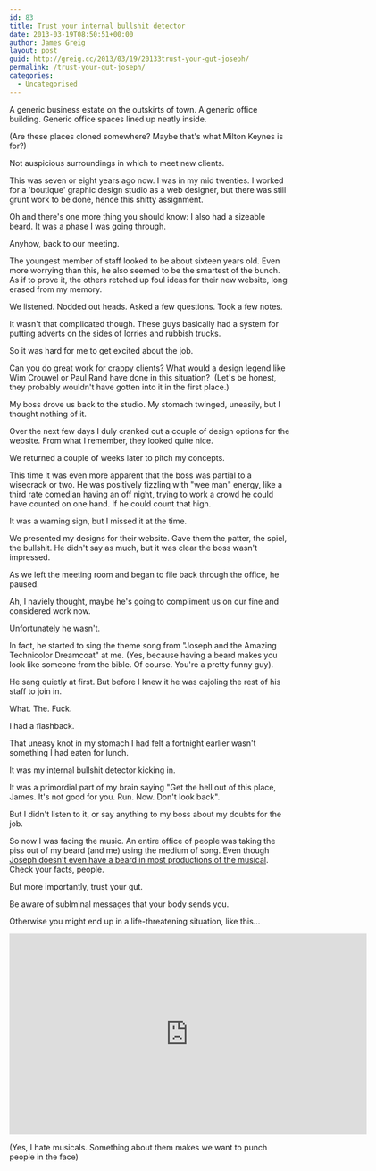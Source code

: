```yaml
---
id: 83
title: Trust your internal bullshit detector
date: 2013-03-19T08:50:51+00:00
author: James Greig
layout: post
guid: http://greig.cc/2013/03/19/20133trust-your-gut-joseph/
permalink: /trust-your-gut-joseph/
categories:
  - Uncategorised
---
```

<p>A generic business estate on the outskirts of town. A generic office building. Generic office spaces lined up neatly inside.</p><p>(Are these places cloned somewhere? Maybe that's what Milton Keynes is for?)</p><p>Not auspicious surroundings in which to meet new clients.</p><p>This was seven or eight years ago now. I was in my mid twenties. I worked for a 'boutique' graphic design studio as a web designer, but there was still grunt work to be done, hence this shitty assignment.</p><p>Oh and there's one more thing you should know: I also had a sizeable beard. It was a phase I was going through.</p><p>Anyhow, back to our meeting.</p><p>The youngest member of staff looked to be about sixteen years old. Even more worrying than this, he also seemed to be the smartest of the bunch. As if to prove it, the others retched up foul ideas for their new website, long erased from my memory.</p><p>We listened. Nodded out heads. Asked a few questions. Took a few notes.</p><p>It wasn't that complicated though. These guys basically had a system for putting adverts on the sides of lorries and rubbish trucks.&nbsp;</p><p>So it was hard for me to get excited about the job.</p><p>Can you do great work for crappy clients? What would a design legend like Wim Crouwel or Paul Rand have done in this situation? &nbsp;(Let's be honest, they probably wouldn't have gotten into it in the first place.)</p><p>My boss drove us back to the studio. My stomach twinged, uneasily, but I thought nothing of it.</p><p>Over the next few days I duly cranked out a couple of design options for the website. From what I remember, they looked quite nice. &nbsp;</p><p>We returned a couple of weeks later to pitch my concepts.</p><p>This time it was even more apparent that the boss was partial to a wisecrack or two. He was positively fizzling with "wee man" energy, like a third rate comedian having an off night, trying to work a crowd he could have counted on one hand. If he could count that high.</p><p>It was a warning sign, but I missed it at the time.</p><p>We presented my designs for their website. Gave them the patter, the spiel, the bullshit. He didn't say as much, but it was clear the boss wasn't impressed.</p><p>As we left the meeting room and began to file back through the office, he paused.</p><p>Ah, I naviely thought, maybe he's going to compliment us on our fine and considered work now.&nbsp;</p><p>Unfortunately he wasn't.&nbsp;</p><p>In fact, he started to sing the theme song from "Joseph and the Amazing Technicolor Dreamcoat" at me. (Yes, because having a beard makes you look like someone from the bible. Of course. You're a pretty funny guy).</p><p>He sang quietly at first. But before I knew it he was cajoling the rest of his staff to join in.</p><p>What. The. Fuck.</p><p>I had a flashback.</p><p>That uneasy knot in my stomach I had felt a fortnight earlier wasn't something I had eaten for lunch.</p><p>It was my internal bullshit detector kicking in.</p><p>It was a primordial part of my brain saying "Get the hell out of this place, James. It's not good for you. Run. Now. Don't look back".</p><p>But I didn't listen to it, or say anything to my boss about my doubts for the job.&nbsp;</p><p>So now I was facing the music. An entire office of people was taking the piss out of my beard (and me) using the medium of song. Even though <a href="https://www.google.co.uk/search?q=joseph+and+the+amazing+technicolor+dreamcoat&amp;hl=en&amp;safe=off&amp;source=lnms&amp;tbm=isch&amp;sa=X&amp;ei=eydIUZXWOMea0AXx7IG4Dw&amp;ved=0CAoQ_AUoAQ&amp;biw=1407&amp;bih=806">Joseph doesn't even have a beard in most productions of the musical</a>. Check your facts, people.</p><p>But more importantly, trust your gut.</p><p>Be aware of sublminal messages that your body sends you.&nbsp;</p><p>Otherwise you might end up in a life-threatening situation, like this...<br></p><p></p>
 
   <iframe width="640" height="360" src="http://www.youtube.com/embed/E6xGZ4UeP4c?feature=oembed&amp;wmode=opaque&amp;enablejsapi=1" frameborder="0" allowfullscreen=""></iframe>
 
<p>(Yes, I hate musicals. Something about them makes we want to punch people in the face)</p><p></p>